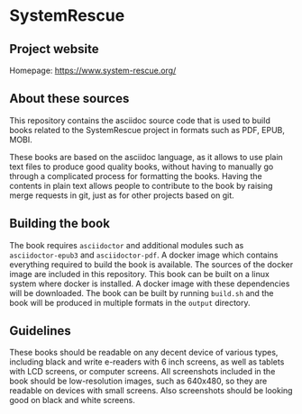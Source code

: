 # SystemRescue

## Project website
Homepage: https://www.system-rescue.org/

## About these sources
This repository contains the asciidoc source code that is used to build
books related to the SystemRescue project in formats such as PDF, EPUB, MOBI.

These books are based on the asciidoc language, as it allows to use plain
text files to produce good quality books, without having to manually go
through a complicated process for formatting the books. Having the contents
in plain text allows people to contribute to the book by raising merge
requests in git, just as for other projects based on git.

## Building the book
The book requires `asciidoctor` and additional modules such as `asciidoctor-epub3`
and `asciidoctor-pdf`. A docker image which contains everything required
to build the book is available. The sources of the docker image are
included in this repository. This book can be built on a linux system
where docker is installed. A docker image with these dependencies
will be downloaded. The book can be built by running `build.sh` and
the book will be produced in multiple formats in the `output` directory.

## Guidelines
These books should be readable on any decent device of various types,
including black and write e-readers with 6 inch screens, as well as
tablets with LCD screens, or computer screens. All screenshots included
in the book should be low-resolution images, such as 640x480, so they
are readable on devices with small screens. Also screenshots should be
looking good on black and white screens.
